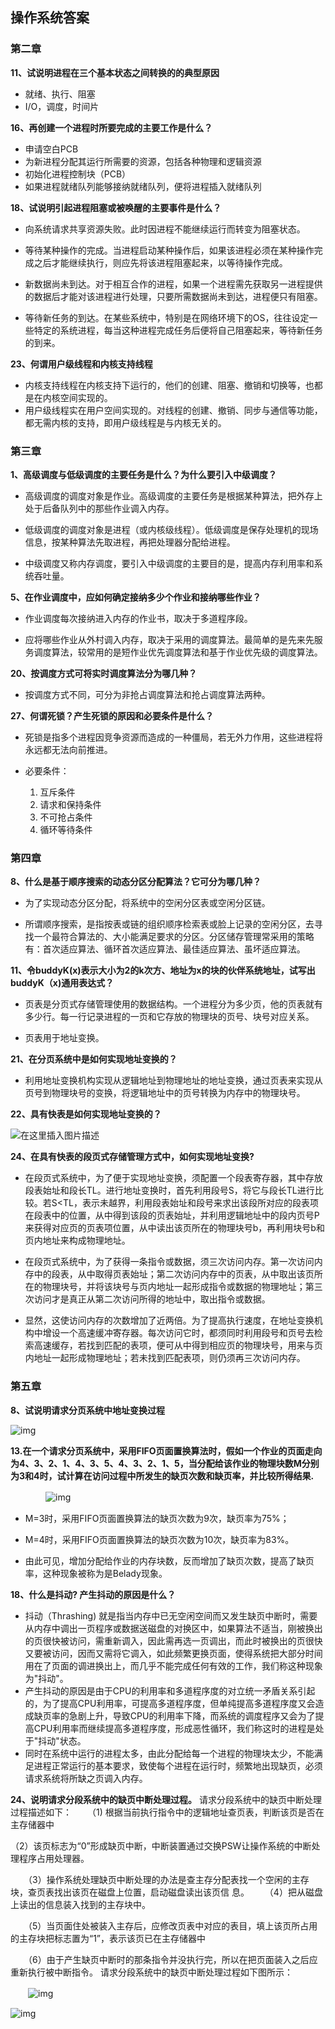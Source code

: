 ## 														**操作系统答案**

### **第二章**

**11、试说明进程在三个基本状态之间转换的的典型原因**

- 就绪、执行、阻塞
- I/O，调度，时间片



**16、再创建一个进程时所要完成的主要工作是什么？**

- 申请空白PCB
- 为新进程分配其运行所需要的资源，包括各种物理和逻辑资源
- 初始化进程控制块（PCB）
- 如果进程就绪队列能够接纳就绪队列，便将进程插入就绪队列



**18、试说明引起进程阻塞或被唤醒的主要事件是什么？**

- 向系统请求共享资源失败。此时因进程不能继续运行而转变为阻塞状态。

- 等待某种操作的完成。当进程启动某种操作后，如果该进程必须在某种操作完成之后才能继续执行，则应先将该进程阻塞起来，以等待操作完成。

- 新数据尚未到达。对于相互合作的进程，如果一个进程需先获取另一进程提供的数据后才能对该进程进行处理，只要所需数据尚未到达，进程便只有阻塞。

- 等待新任务的到达。在某些系统中，特别是在网络环境下的OS，往往设定一些特定的系统进程，每当这种进程完成任务后便将自己阻塞起来，等待新任务的到来。

  

**23、何谓用户级线程和内核支持线程**

- 内核支持线程在内核支持下运行的，他们的创建、阻塞、撤销和切换等，也都是在内核空间实现的。
- 用户级线程实在用户空间实现的。对线程的创建、撤销、同步与通信等功能，都无需内核的支持，即用户级线程是与内核无关的。



### **第三章**

**1、高级调度与低级调度的主要任务是什么？为什么要引入中级调度？**

- 高级调度的调度对象是作业。高级调度的主要任务是根据某种算法，把外存上处于后备队列中的那些作业调入内存。

- 低级调度的调度对象是进程（或内核级线程）。低级调度是保存处理机的现场信息，按某种算法先取进程，再把处理器分配给进程。

- 中级调度又称内存调度，要引入中级调度的主要目的是，提高内存利用率和系统吞吐量。

  

**5、在作业调度中，应如何确定接纳多少个作业和接纳哪些作业？**

- 作业调度每次接纳进入内存的作业书，取决于多道程序段。

- 应将哪些作业从外村调入内存，取决于采用的调度算法。最简单的是先来先服务调度算法，较常用的是短作业优先调度算法和基于作业优先级的调度算法。

  

**20、按调度方式可将实时调度算法分为哪几种？**

- 按调度方式不同，可分为非抢占调度算法和抢占调度算法两种。

  

**27、何谓死锁？产生死锁的原因和必要条件是什么？**

- 死锁是指多个进程因竞争资源而造成的一种僵局，若无外力作用，这些进程将永远都无法向前推进。
- 必要条件：

	1. 互斥条件
	2. 请求和保持条件
	3. 不可抢占条件
	4. 循环等待条件



### **第四章**

**8、什么是基于顺序搜索的动态分区分配算法？它可分为哪几种？**

- 为了实现动态分区分配，将系统中的空闲分区表或空闲分区链。

- 所谓顺序搜索，是指按表或链的组织顺序检索表或脸上记录的空闲分区，去寻找一个最符合算法的、大小能满足要求的分区。分区储存管理常采用的策略有：首次适应算法、循环首次适应算法、最佳适应算法、虽坏适应算法。

  

**11、令buddyK(x)表示大小为2的k次方、地址为x的块的伙伴系统地址，试写出buddyK（x)通用表达式？**

- 页表是分页式存储管理使用的数据结构。一个进程分为多少页，他的页表就有多少行。每一行记录进程的一页和它存放的物理块的页号、块号对应关系。

- 页表用于地址变换。

  

**21、在分页系统中是如何实现地址变换的？**

- 利用地址变换机构实现从逻辑地址到物理地址的地址变换，通过页表来实现从页号到物理块号的变换，将逻辑地址中的页号转换为内存中的物理块号。

  

**22、具有快表是如何实现地址变换的？**

![在这里插入图片描述](https://img-blog.csdnimg.cn/20191103153215588.png?x-oss-process=image/watermark,type_ZmFuZ3poZW5naGVpdGk,shadow_10,text_aHR0cHM6Ly9ibG9nLmNzZG4ubmV0L3FxXzQxMzc1MzE4,size_16,color_FFFFFF,t_70)

**24、在具有快表的段页式存储管理方式中，如何实现地址变换?**

- 在段页式系统中，为了便于实现地址变换，须配置一个段表寄存器，其中存放段表始址和段长TL。进行地址变换时，首先利用段号S，将它与段长TL进行比较。若S<TL，表示未越界，利用段表始址和段号来求出该段所对应的段表项在段表中的位置，从中得到该段的页表始址，并利用逻辑地址中的段内页号P来获得对应页的页表项位置，从中读出该页所在的物理块号b，再利用块号b和页内地址来构成物理地址。

- 在段页式系统中，为了获得一条指令或数据，须三次访问内存。第一次访问内存中的段表，从中取得页表始址；第二次访问内存中的页表，从中取出该页所在的物理块号，并将该块号与页内地址一起形成指令或数据的物理地址；第三次访问才是真正从第二次访问所得的地址中，取出指令或数据。

- 显然，这使访问内存的次数增加了近两倍。为了提高执行速度，在地址变换机构中增设一个高速缓冲寄存器。每次访问它时，都须同时利用段号和页号去检索高速缓存，若找到匹配的表项，便可从中得到相应页的物理块号，用来与页内地址一起形成物理地址；若未找到匹配表项，则仍须再三次访问内存。

  

### **第五章**

**8、试说明请求分页系统中地址变换过程**

![img](https://img-blog.csdnimg.cn/20200512105128779.png?x-oss-process=image/watermark,type_ZmFuZ3poZW5naGVpdGk,shadow_10,text_aHR0cHM6Ly9ibG9nLmNzZG4ubmV0L3dlaXhpbl80MTU2MzE2MQ==,size_16,color_FFFFFF,t_70)



**13.在一个请求分页系统中，采用FIFO页面置换算法时，假如一个作业的页面走向为4、3、2、1、4、3、5、4、3、2、1、5，当分配给该作业的物理块数M分别为3和4时，试计算在访问过程中所发生的缺页次数和缺页率，并比较所得结果.**

　　　　![img](https://img2018.cnblogs.com/i-beta/1641874/201911/1641874-20191115094650414-167212614.png)

- M=3时，采用FIFO页面置换算法的缺页次数为9次，缺页率为75%；

- M=4时，采用FIFO页面置换算法的缺页次数为10次，缺页率为83%。

- 由此可见，增加分配给作业的内存块数，反而增加了缺页次数，提高了缺页率，这种现象被称为是Belady现象。

  

**18、什么是抖动? 产生抖动的原因是什么？**

- 抖动（Thrashing) 就是指当内存中已无空闲空间而又发生缺页中断时，需要从内存中调出一页程序或数据送磁盘的对换区中，如果算法不适当，刚被换出的页很快被访问，需重新调入，因此需再选一页调出，而此时被换出的页很快又要被访问，因而又需将它调入，如此频繁更换页面，使得系统把大部分时间用在了页面的调进换出上，而几乎不能完成任何有效的工作，我们称这种现象为"抖动"。 
- 产生抖动的原因是由于CPU的利用率和多道程序度的对立统一矛盾关系引起的，为了提高CPU利用率，可提高多道程序度，但单纯提高多道程序度又会造成缺页率的急剧上升，导致CPU的利用率下降，而系统的调度程序又会为了提高CPU利用率而继续提高多道程序度，形成恶性循环，我们称这时的进程是处于"抖动"状态。
- 同时在系统中运行的进程太多，由此分配给每一个进程的物理块太少，不能满足进程正常运行的基本要求，致使每个进程在运行时，频繁地出现缺页，必须请求系统将所缺之页调入内存。



**24、说明请求分段系统中的缺页中断处理过程。**
请求分段系统中的缺页中断处理过程描述如下：
　　（1)   根据当前执行指令中的逻辑地址查页表，判断该页是否在主存储器中

​		（2）该页标志为“0”形成缺页中断，中断装置通过交换PSW让操作系统的中断处理程序占用处理器。

　　（3）操作系统处理缺页中断处理的办法是查主存分配表找一个空闲的主存块，查页表找出该页在磁盘上位置，启动磁盘读出该页信				 息。
　　（4）把从磁盘上读出的信息装入找到的主存块中。

　　（5）当页面住处被装入主存后，应修改页表中对应的表目，填上该页所占用的主存块把标志置为“1”，表示该页已在主存储器中

　　（6）由于产生缺页中断时的那条指令并没执行完，所以在把页面装入之后应重新执行被中断指令。
				 请求分段系统中的缺页中断处理过程如下图所示：

　　![img](https://img2018.cnblogs.com/i-beta/1641874/201911/1641874-20191115095240458-245680898.png)

![img](https://img2018.cnblogs.com/i-beta/1641874/201911/1641874-20191115095316795-42471557.png)
